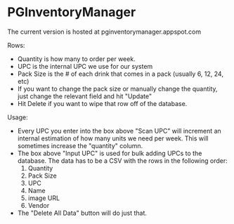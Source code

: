 PGInventoryManager
==================

The current version is hosted at pginventorymanager.appspot.com

Rows:
- Quantity is how many to order per week.
- UPC is the internal UPC we use for our system
- Pack Size is the # of each drink that comes in a pack (usually 6, 12, 24, etc)
- If you want to change the pack size or manually change the quantity, just change the relevant field and hit "Update"
- Hit Delete if you want to wipe that row off of the database.

Usage:
- Every UPC you enter into the box above "Scan UPC" will increment an internal estimation of how many units we need per week.  This will sometimes increase the "quantity" column.
- The box above "Input UPC" is used for bulk adding UPCs to the database.  The data has to be a CSV with the rows in the following order:
  1) Quantity
  2) Pack Size
  3) UPC
  4) Name
  5) image URL
  6) Vendor
- The "Delete All Data" button will do just that.
